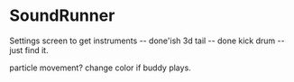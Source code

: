 SoundRunner
===========



Settings screen to get instruments -- done'ish
3d tail  -- done
kick drum -- just find it.

particle movement?
change color if buddy plays.




